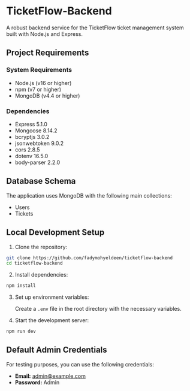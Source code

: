 # TicketFlow-Backend

A robust backend service for the TicketFlow ticket management system built with Node.js and Express.

## Project Requirements

### System Requirements

- Node.js (v16 or higher)
- npm (v7 or higher)
- MongoDB (v4.4 or higher)

### Dependencies

- Express 5.1.0
- Mongoose 8.14.2
- bcryptjs 3.0.2
- jsonwebtoken 9.0.2
- cors 2.8.5
- dotenv 16.5.0
- body-parser 2.2.0

## Database Schema

The application uses MongoDB with the following main collections:

- Users
- Tickets

## Local Development Setup

1. Clone the repository:

```bash
git clone https://github.com/fadymohyeldeen/ticketflow-backend
cd ticketflow-backend
```

2. Install dependencies:

```bash
npm install
```

3. Set up environment variables:

   Create a `.env` file in the root directory with the necessary variables.

4. Start the development server:

```bash
npm run dev
```

## Default Admin Credentials

For testing purposes, you can use the following credentials:

- **Email:** admin@example.com
- **Password:** Admin
